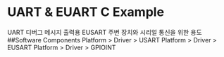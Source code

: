 # UART & EUART C Example
UART 디버그 메시지 출력용
EUSART 주변 장치와 시리얼 통신을 위한 용도
##Software Components
Platform > Driver > USART
Platform > Driver > EUSART
Platform > Driver > GPIOINT